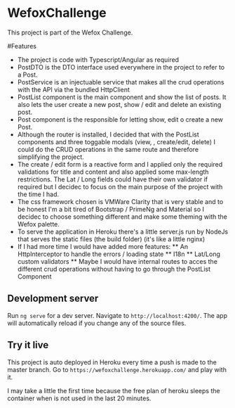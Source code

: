 # WefoxChallenge

This project is part of the Wefox Challenge.

#Features
* The project is code with Typescript/Angular as required
* PostDTO is the DTO interface used everywhere in the project to refer to a Post.
* PostService is an injectuable service that makes all the crud operations with the API via the bundled HttpClient
* PostList component is the main component and show the list of posts. It also lets the user create a new post, show / edit and delete an existing post.
* Post component is the responsible for letting show, edit o create a new Post.
* Although the router is installed, I decided that with the PostList components and three toggable modals (view, , create/edit, delete) I could do the CRUD operations in the same route and therefore simplifying the project.
* The create / edit form is a reactive form and I applied only the required validations for title and content and also applied some max-length restrictions. The Lat / Long fields could have their own validator if required but I decidec to focus on the main purpose of the project with the time I had.
* The css framework chosen is VMWare Clarity that is very stable and to be honest I'm a bit tired of Bootstrap / PrimeNg and Material so I decidec to choose something different and make some theming with the Wefox palette.
* To serve the application in Heroku there's a little server.js run by NodeJs that serves the static files (the build folder) (it's like a little nginx)
* If I had more time I would have added more features:
** An HttpInterceptor to handle the errors / loading state
** I18n
** Lat/Long custom validators
** Maybe I would have internal routes to acces the different crud operations without having to go through the PostList Component


## Development server

Run `ng serve` for a dev server. Navigate to `http://localhost:4200/`. The app will automatically reload if you change any of the source files.

## Try it live

This project is auto deployed in Heroku every time a push is made to the master branch.
Go to `https://wefoxchallenge.herokuapp.com/` and play with it.

I may take a little the first time because the free plan of heroku sleeps the container when is not used in the last 20 minutes.